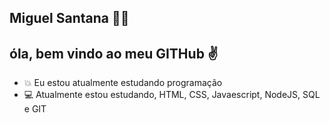 ## Miguel Santana 🤵🏼

## óla, bem vindo ao meu GITHub ✌

- 💥 Eu estou atualmente estudando programação
- 💻 Atualmente estou estudando, HTML, CSS, Javaescript, NodeJS, SQL e GIT

<!--
**HenriqueSant2704/HenriqueSant2704** is a ✨ _special_ ✨ repository because its `README.md` (this file) appears on your GitHub profile.

Here are some ideas to get you started:

- 🔭 I’m currently working on ...
- 🌱 I’m currently learning ...
- 👯 I’m looking to collaborate on ...
- 🤔 I’m looking for help with ...
- 💬 Ask me about ...
- 📫 How to reach me: ...
- 😄 Pronouns: ...
- ⚡ Fun fact: ...
-->
